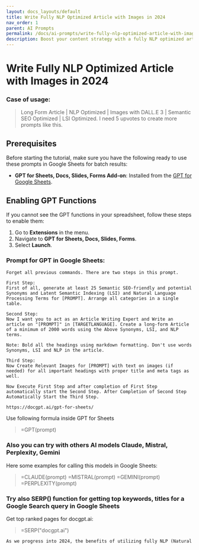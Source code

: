 ```yaml
---
layout: docs_layouts/default
title: Write Fully NLP Optimized Article with Images in 2024
nav_order: 1
parent: AI Prompts
permalink: /docs/ai-prompts/write-fully-nlp-optimized-article-with-images-in-2024
description: Boost your content strategy with a fully NLP optimized article featuring engaging images in 2024. Enhance SEO, readability, and user experience, driving traffic and conversions. Stay ahead with advanced techniques for top search rankings.
---
```


# Write Fully NLP Optimized Article with Images in 2024

### Case of usage:
> Long Form Article | NLP Optimized | Images with DALL.E 3 | Semantic SEO Optimized | LSI Optimized. I need 5 upvotes to create more prompts like this.

## Prerequisites

Before starting the tutorial, make sure you have the following ready to use these prompts in Google Sheets for batch results:

- **GPT for Sheets, Docs, Slides, Forms Add-on**: Installed from the [GPT for Google Sheets](https://workspace.google.com/u/0/marketplace/app/gpt_for_sheets_docs_forms_slides/466607203252).

## Enabling GPT Functions

If you cannot see the GPT functions in your spreadsheet, follow these steps to enable them:

1. Go to **Extensions** in the menu.
2. Navigate to **GPT for Sheets, Docs, Slides, Forms**.
3. Select **Launch**.


### Prompt for GPT in Google Sheets:
```shell
Forget all previous commands. There are two steps in this prompt.

First Step:
First of all, generate at least 25 Semantic SEO-friendly and potential Synonyms and Latent Semantic Indexing (LSI) and Natural Language Processing Terms for [PROMPT]. Arrange all categories in a single table.

Second Step:
Now I want you to act as an Article Writing Expert and Write an article on "[PROMPT]" in [TARGETLANGUAGE]. Create a long-form Article of a minimum of 2000 words using the Above Synonyms, LSI, and NLP terms.

Note: Bold all the headings using markdown formatting. Don't use words Synonyms, LSI and NLP in the article.

Third Step:
Now Create Relevant Images for [PROMPT] with text on images (if needed) for all important headings with proper title and meta tags as well.

Now Execute First Step and after completion of First Step automatically start the Second Step. After Completion of Second Step Automatically Start the Third Step.

https://docgpt.ai/gpt-for-sheets/
```

Use following formula inside GPT for Sheets
> =GPT(prompt)

### Also you can try with others AI models Claude, Mistral, Perplexity, Gemini
Here some examples for calling this models in Google Sheets:

> =CLAUDE(prompt)
> =MISTRAL(prompt)
> =GEMINI(prompt)
> =PERPLEXITY(prompt)


### Try also SERP() function for getting top keywords, titles for a Google Search query in Google Sheets

Get top ranked pages for docgpt.ai:

> =SERP("docgpt.ai")



```markdown
As we progress into 2024, the benefits of utilizing fully NLP (Natural Language Processing) optimized articles with images are increasingly compelling. Leveraging advanced AI technologies enables the creation of content that is not only engaging but also highly relevant to target audiences. By integrating NLP, articles can be finely tuned to resonate with readers, understanding their intent and providing tailored information seamlessly. This results in enhanced user experience, leading to longer time spent on pages and lower bounce rates. Moreover, including images within articles enriches the content, making it visually appealing and easier to digest, thus catering to varied learning preferences. Visual elements also improve memory retention and comprehension, enhancing the overall effectiveness of the content. From an SEO perspective, NLP-optimized articles with images can result in higher search engine rankings. Search engines increasingly prioritize content that demonstrates clear relevance, quality, and user engagement metrics. By meeting these criteria, such articles can drive more organic traffic, improve click-through rates, and ultimately contribute to higher conversion rates. In a digital landscape that prioritizes nuanced, high-quality content, fully NLP-optimized articles with images stand out as a powerful strategy for SEO and user engagement.
```
